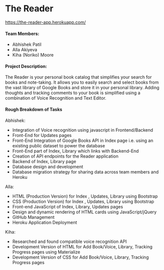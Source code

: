 # The Reader

https://the-reader-app.herokuapp.com/

#### Team Members: 
- Abhishek Patil
- Alla Akiyeva
- Kiha (Noriko) Moore

#### Project Description: 

The Reader is your personal book catalog that simplifies your search for books and note-taking. It allows you to easily search and select books from the vast library of Google Books and store it in your personal library. Adding thoughts and tracking comments to your book is simplified using a combination of Voice Recognition and Text Editor.


#### Rough Breakdown of Tasks

Abhishek:
- Integration of Voice recognition using javascript in Frontend/Backend
- Front-End for Updates pages
- Front-End Integration of Google Books API in Index page i.e. using an existing public dataset to power the database
- Front-End part of Index, Library which links with Backend-End
- Creation of API endpoints for the Reader application
- Backend of Index, Library page
- Database design and development
- Database migration strategy for sharing data across team members and Heroku

Alla:
- HTML (Production Version) for Index , Updates, Library using Bootstrap
- CSS (Production Version) for Index , Updates, Library using Bootstrap 
- Front-end JavaScript of Index, Library, Updates pages
- Design and dynamic rendering of HTML cards using JavaScript/jQuery
- GitHub Management
- Heroku Application Deployment

Kiha: 
- Researched and found compatible voice recognition API
- Development Version of HTML for Add Book/Voice, Library, Tracking Progress pages using Materialize
- Development Version of CSS for Add Book/Voice, Library, Tracking Progress pages 


